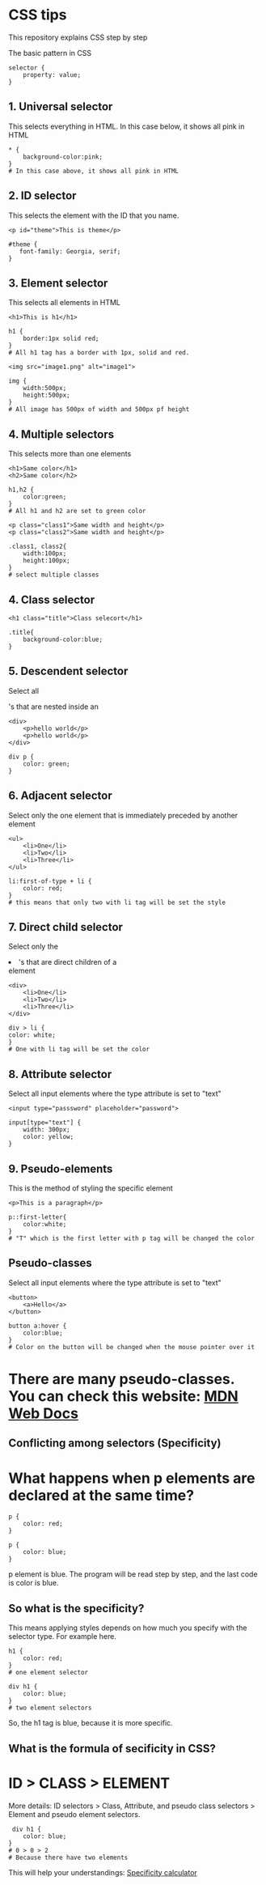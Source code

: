 # CSS tips

This repository explains CSS step by step

The basic pattern in CSS
```
selector {
    property: value;
}
```

## 1. Universal selector
This selects everything in HTML.
In this case below, it shows all pink in HTML
```
* {
    background-color:pink;
}
# In this case above, it shows all pink in HTML
```

## 2. ID selector
This selects the element with the ID that you name.
```
<p id="theme">This is theme</p>

#theme {
   font-family: Georgia, serif;
}
```

## 3. Element selector
This selects all elements in HTML
```
<h1>This is h1</h1>

h1 {
    border:1px solid red;
}
# All h1 tag has a border with 1px, solid and red.

<img src="image1.png" alt="image1">

img {
    width:500px;
    height:500px;
}
# All image has 500px of width and 500px pf height
```

## 4. Multiple selectors
This selects more than one elements 
```
<h1>Same color</h1>
<h2>Same color</h2>

h1,h2 {
    color:green;
}
# All h1 and h2 are set to green color

<p class="class1">Same width and height</p>
<p class="class2">Same width and height</p>

.class1, class2{
    width:100px;
    height:100px;
}
# select multiple classes
```

## 4. Class selector
```
<h1 class="title">Class selecort</h1>

.title{
    background-color:blue;
}
```

## 5. Descendent selector
Select all <p>'s that are nested inside an <div> 
```
<div>
    <p>hello world</p>
    <p>hello world</p>
</div>

div p {
    color: green;
}
```

## 6. Adjacent selector
Select only the one element that is immediately preceded by another element
```
<ul>
    <li>One</li>
    <li>Two</li>
    <li>Three</li>
</ul>

li:first-of-type + li {
    color: red;
}
# this means that only two with li tag will be set the style
```

## 7. Direct child selector
Select only the <li>'s that are direct children of a <div> element
```
<div>
    <li>One</li>
    <li>Two</li>
    <li>Three</li>
</div>

div > li {
color: white;
}
# One with li tag will be set the color
```

## 8. Attribute selector
Select all input elements where the type attribute is set to "text"
```
<input type="passsword" placeholder="password">

input[type="text"] {
    width: 300px;
    color: yellow;
}

```

## 9. Pseudo-elements
This is the method of styling the specific element
```
<p>This is a paragraph</p>

p::first-letter{
    color:white;
}
# "T" which is the first letter with p tag will be changed the color
```

## Pseudo-classes
Select all input elements where the type attribute is set to "text"
```
<button>
    <a>Hello</a>
</button>

button a:hover {
    color:blue;
}
# Color on the button will be changed when the mouse pointer over it
```
# There are many pseudo-classes. You can check this website: [MDN Web Docs](https://developer.mozilla.org/en-US/docs/Web/CSS/Pseudo-classes)


## Conflicting among selectors (Specificity)
# What happens when p elements are declared at the same time?
```
p {
    color: red;
}

p {
    color: blue;
}
```
p element is blue. The program will be read step by step, and the last code is color is blue.

## So what is the specificity?
This means applying styles depends on how much you specify with the selector type.
For example here.
```
h1 {
    color: red;
}
# one element selector  

div h1 {
    color: blue;
}
# two element selectors 
```
So, the h1 tag is blue, because it is more specific.

## What is the formula of secificity in CSS?
# ID > CLASS > ELEMENT

More details:
ID selectors > Class, Attribute, and pseudo class selectors > Element and pseudo element selectors.

```
 div h1 {
    color: blue;
}
# 0 > 0 > 2
# Because there have two elements
```
This will help your understandings: [Specificity calculator](https://specificity.keegan.st/)
